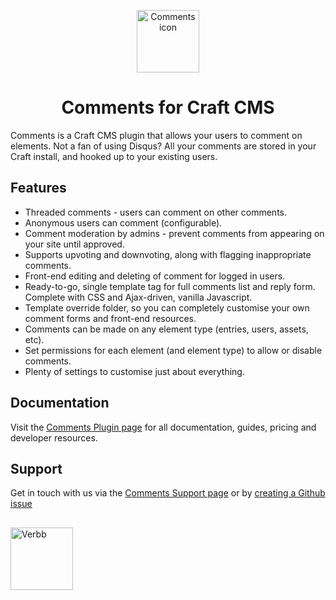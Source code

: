 <p align="center"><img src="https://verbb.imgix.net/plugins/comments/comments-icon.svg" width="100" height="100" alt="Comments icon"></p>
<h1 align="center">Comments for Craft CMS</h1>

Comments is a Craft CMS plugin that allows your users to comment on elements. Not a fan of using Disqus? All your comments are stored in your Craft install, and hooked up to your existing users.

## Features
- Threaded comments - users can comment on other comments.
- Anonymous users can comment (configurable).
- Comment moderation by admins - prevent comments from appearing on your site until approved.
- Supports upvoting and downvoting, along with flagging inappropriate comments.
- Front-end editing and deleting of comment for logged in users.
- Ready-to-go, single template tag for full comments list and reply form. Complete with CSS and Ajax-driven, vanilla Javascript.
- Template override folder, so you can completely customise your own comment forms and front-end resources.
- Comments can be made on any element type (entries, users, assets, etc).
- Set permissions for each element (and element type) to allow or disable comments.
- Plenty of settings to customise just about everything.

## Documentation
Visit the [Comments Plugin page](https://verbb.io/craft-plugins/comments) for all documentation, guides, pricing and developer resources.

## Support
Get in touch with us via the [Comments Support page](https://verbb.io/craft-plugins/comments/support) or by [creating a Github issue](https://github.com/verbb/comments/issues)

<h2></h2>

<a href="https://verbb.io" target="_blank">
    <img width="100" src="https://verbb.io/assets/img/verbb-pill.svg" alt="Verbb">
</a>
